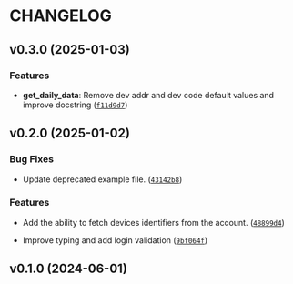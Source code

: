 # CHANGELOG


## v0.3.0 (2025-01-03)

### Features

- **get_daily_data**: Remove dev addr and dev code default values and improve docstring
  ([`f11d9d7`](https://github.com/davidsmfreire/watchpower-api/commit/f11d9d74455057b4f1a7aa9ff137d0b0530f9867))


## v0.2.0 (2025-01-02)

### Bug Fixes

- Update deprecated example file.
  ([`43142b8`](https://github.com/davidsmfreire/watchpower-api/commit/43142b803ef2d15a0c8aa991680cac9628de6fcc))

### Features

- Add the ability to fetch devices identifiers from the account.
  ([`48899d4`](https://github.com/davidsmfreire/watchpower-api/commit/48899d400666864f8075cd7b42dfc5a51b3cff0a))

- Improve typing and add login validation
  ([`9bf064f`](https://github.com/davidsmfreire/watchpower-api/commit/9bf064fd7ff1f29856c89853fc0df9de0024d3d7))


## v0.1.0 (2024-06-01)
